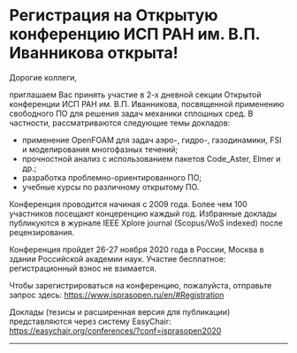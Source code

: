 ﻿Регистрация на Открытую конференцию ИСП РАН им. В.П. Иванникова открыта!
=================
Дорогие коллеги,

приглашаем Вас принять участие в 2-х дневной секции Открытой конференции ИСП РАН им. В.П. Иванникова, посвященной применению свободного ПО для решения задач механики сплошных сред. В частности, рассматриваются следующие темы докладов:
- применение OpenFOAM для задач аэро-, гидро-, газодинамики, FSI и моделирования многофазных течений;
- прочностной анализ с использованием пакетов Code_Aster, Elmer и др.;
- разработка проблемно-ориентированного ПО;
- учебные курсы по различному открытому ПО.

Конференция проводится начиная с 2009 года. Более чем 100 участников посещают концеренцию каждый год. Избранные доклады публикуются в журнале IEEE Xplore journal (Scopus/WoS indexed) после рецензирования.

Конференция пройдет 26-27 ноября 2020 года в России, Москва в здании Российской академии наук. Участие бесплатное: регистрационный взнос не взимается.

Чтобы зарегистрироваться на конференцию, пожалуйста, отправьте запрос здесь: https://www.isprasopen.ru/en/#Registration

Доклады (тезисы и расширенная версия для публикации) представляются через систему EasyChair:
https://easychair.org/conferences/?conf=isprasopen2020

______________________________________________________________________________________________________________________